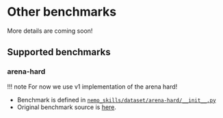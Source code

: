 # Other benchmarks

More details are coming soon!

## Supported benchmarks

### arena-hard

!!! note
    For now we use v1 implementation of the arena hard!

- Benchmark is defined in [`nemo_skills/dataset/arena-hard/__init__.py`](https://github.com/NVIDIA-NeMo/Skills/blob/main/nemo_skills/dataset/arena-hard/__init__.py)
- Original benchmark source is [here](https://github.com/lmarena/arena-hard-auto).
